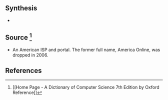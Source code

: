 ## Synthesis
- 
## Source [^1]
- An American ISP and portal. The former full name, America Online, was dropped in 2006.
## References

[^1]: [[Home Page - A Dictionary of Computer Science 7th Edition by Oxford Reference]]
